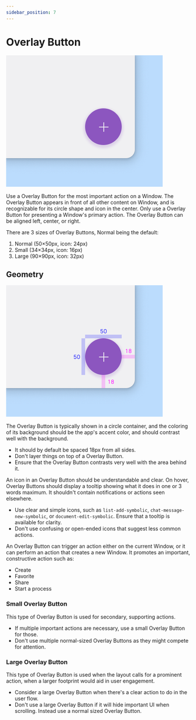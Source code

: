 ```yaml
---
sidebar_position: 7
---
```


# Overlay Button

![](/assets/overlay_button.png)

Use a Overlay Button for the most important action on a Window. The Overlay Button appears in front of all other content on Window, and is recognizable for its circle shape and icon in the center. Only use a Overlay Button for presenting a Window's primary action. The Overlay Button can be aligned left, center, or right.

There are 3 sizes of Overlay Buttons, Normal being the default:

1. Normal (50×50px, icon: 24px)
2. Small (34×34px, icon: 16px)
3. Large (90×90px, icon: 32px)

## Geometry

![](/assets/overlay_button_geo.png)

The Overlay Button is typically shown in a circle container, and the coloring of its background should be the app's accent color, and should contrast well with the background.

- It should by default be spaced 18px from all sides.
- Don't layer things on top of a Overlay Button.
- Ensure that the Overlay Button contrasts very well with the area behind it.

An icon in an Overlay Button should be understandable and clear. On hover, Overlay Buttons should display a tooltip showing what it does in one or 3 words maximum. It shouldn't contain notifications or actions seen elsewhere.

- Use clear and simple icons, such as `list-add-symbolic`, `chat-message-new-symbolic`, or `document-edit-symbolic`. Ensure that a tooltip is available for clarity.
- Don't use confusing or open-ended icons that suggest less common actions.

An Overlay Button can trigger an action either on the current Window, or it can perform an action that creates a new Window.
It promotes an important, constructive action such as:

- Create
- Favorite
- Share
- Start a process

### Small Overlay Button

This type of Overlay Button is used for secondary, supporting actions.

- If multiple important actions are necessary, use a small Overlay Button for those.
- Don't use multiple normal-sized Overlay Buttons as they might compete for attention.

### Large Overlay Button

This type of Overlay Button is used when the layout calls for a prominent action, when a larger footprint would aid in user engagement.

- Consider a large Overlay Button when there's a clear action to do in the user flow.
- Don't use a large Overlay Button if it will hide important UI when scrolling. Instead use a normal sized Overlay Button.
